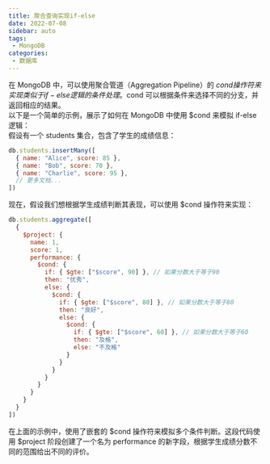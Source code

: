 ```yaml
---
title: 聚合查询实现if-else
date: 2022-07-08
sidebar: auto
tags: 
 - MongoDB
categories:
 - 数据库
---
```


在 MongoDB 中，可以使用聚合管道（Aggregation Pipeline）的 $cond 操作符来实现类似于 if-else 逻辑的条件处理。$cond 可以根据条件来选择不同的分支，并返回相应的结果。  
以下是一个简单的示例，展示了如何在 MongoDB 中使用 $cond 来模拟 if-else 逻辑：  
假设有一个 students 集合，包含了学生的成绩信息：
```javascript
db.students.insertMany([
  { name: "Alice", score: 85 },
  { name: "Bob", score: 70 },
  { name: "Charlie", score: 95 },
  // 更多文档...
])
```
现在，假设我们想根据学生成绩判断其表现，可以使用 $cond 操作符来实现：
```javascript
db.students.aggregate([
  {
    $project: {
      name: 1,
      score: 1,
      performance: {
        $cond: {
          if: { $gte: ["$score", 90] }, // 如果分数大于等于90
          then: "优秀",
          else: {
            $cond: {
              if: { $gte: ["$score", 80] }, // 如果分数大于等于80
              then: "良好",
              else: {
                $cond: {
                  if: { $gte: ["$score", 60] }, // 如果分数大于等于60
                  then: "及格",
                  else: "不及格"
                }
              }
            }
          }
        }
      }
    }
  }
])
```
在上面的示例中，使用了嵌套的 $cond 操作符来模拟多个条件判断。这段代码使用 $project 阶段创建了一个名为 performance 的新字段，根据学生成绩分数不同的范围给出不同的评价。
